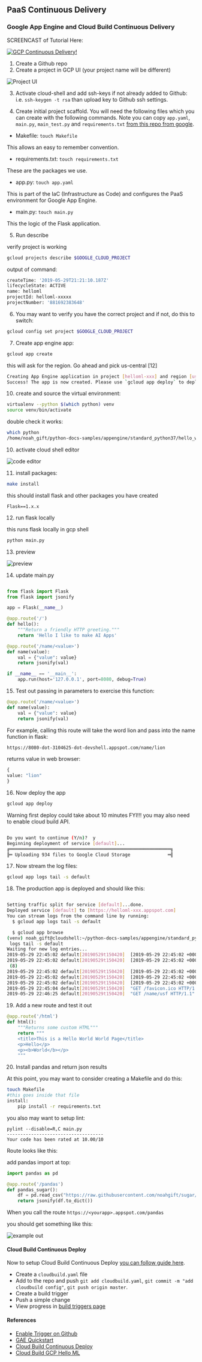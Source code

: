 ## PaaS Continuous Delivery 

### Google App Engine and Cloud Build Continuous Delivery

SCREENCAST of Tutorial Here:

[![GCP Continuous Delivery!](https://img.youtube.com/vi/_TfWdOvQXwU/0.jpg)](https://youtu.be/_TfWdOvQXwU)


1.  Create a Github repo
2.  Create a project in GCP UI (your project name will be different)

![Project UI](https://user-images.githubusercontent.com/58792/58592055-8430da00-821c-11e9-976e-f9c832532a08.png)

3.  Activate cloud-shell and add ssh-keys if not already added to Github: i.e. `ssh-keygen -t rsa` than upload key to Github ssh settings.

4.  Create initial project scaffold.  You will need the following files which you can create with the following commands. Note you can copy `app.yaml`, `main.py`, `main_test.py` and `requirements.txt` [from this repo from google](https://github.com/GoogleCloudPlatform/python-docs-samples/tree/master/appengine/standard_python37/hello_world).

* Makefile: `touch Makefile`

This allows an easy to remember convention.

* requirements.txt: `touch requirements.txt`

These are the packages we use.

* app.py:  `touch app.yaml`

This is part of the IaC (Infrastructure as Code) and configures the PaaS environment for Google App Engine.

* main.py: `touch main.py`

This the logic of the Flask application.

5.  Run describe

verify project is working
```bash
gcloud projects describe $GOOGLE_CLOUD_PROJECT
```
output of command:
```bash
createTime: '2019-05-29T21:21:10.187Z'
lifecycleState: ACTIVE
name: helloml
projectId: helloml-xxxxx
projectNumber: '881692383648'
```

6.  You may want to verify you have the correct project and if not, do this to switch:

```bash
gcloud config set project $GOOGLE_CLOUD_PROJECT
```

7.  Create app engine app:

```bash
gcloud app create 
```
this will ask for the region.  Go ahead and pick us-central [12]

```bash
Creating App Engine application in project [helloml-xxx] and region [us-central]....done.
Success! The app is now created. Please use `gcloud app deploy` to deploy your first app.
```

10. create and source the virtual environment:

```bash
virtualenv --python $(which python) venv
source venv/bin/activate
```

double check it works:

```bash
which python
/home/noah_gift/python-docs-samples/appengine/standard_python37/hello_world/venv/bin/python
```

10.  activate cloud shell editor

![code editor](https://user-images.githubusercontent.com/58792/58593852-f60b2280-8220-11e9-850d-9858585be42e.png)

11.  install packages:

```bash
make install
```

this should install flask and other packages you have created

```
Flask==1.x.x
```

12.  run flask locally

this runs flask locally in gcp shell


```bash
python main.py
```

13.  preview 

![preview](https://user-images.githubusercontent.com/58792/58594280-fb1ca180-8221-11e9-8934-736b5ea05f1f.png)


14.  update main.py

```python

from flask import Flask
from flask import jsonify

app = Flask(__name__)

@app.route('/')
def hello():
    """Return a friendly HTTP greeting."""
    return 'Hello I like to make AI Apps'

@app.route('/name/<value>')
def name(value):
    val = {"value": value}
    return jsonify(val)

if __name__ == '__main__':
    app.run(host='127.0.0.1', port=8080, debug=True)
```

15.  Test out passing in parameters to exercise this function:

```python
@app.route('/name/<value>')
def name(value):
    val = {"value": value}
    return jsonify(val)
```
For example, calling this route will take the word lion and pass into the name function in flask:
```bash
https://8080-dot-3104625-dot-devshell.appspot.com/name/lion
```
returns value in web browser:
```python
{
value: "lion"
}
```
16.  Now deploy the app

```bash
gcloud app deploy
```

Warning first deploy could take about 10 minutes
FYI!!! you may also need to enable cloud build API.

```bash

Do you want to continue (Y/n)?  y
Beginning deployment of service [default]...
╔════════════════════════════════════════════════════════════╗
╠═ Uploading 934 files to Google Cloud Storage              ═╣

```


17.  Now stream the log files:

```bash
gcloud app logs tail -s default
```

18.  The production app is deployed and should like this:

```bash

Setting traffic split for service [default]...done.
Deployed service [default] to [https://helloml-xxx.appspot.com]
You can stream logs from the command line by running:
  $ gcloud app logs tail -s default

  $ gcloud app browse
(venv) noah_gift@cloudshell:~/python-docs-samples/appengine/standard_python37/hello_world (helloml-242121)$ gcloud app
 logs tail -s default
Waiting for new log entries...
2019-05-29 22:45:02 default[20190529t150420]  [2019-05-29 22:45:02 +0000] [8] [INFO] Starting gunicorn 19.9.0
2019-05-29 22:45:02 default[20190529t150420]  [2019-05-29 22:45:02 +0000] [8] [INFO] Listening at: http://0.0.0.0:8081
 (8)
2019-05-29 22:45:02 default[20190529t150420]  [2019-05-29 22:45:02 +0000] [8] [INFO] Using worker: threads
2019-05-29 22:45:02 default[20190529t150420]  [2019-05-29 22:45:02 +0000] [25] [INFO] Booting worker with pid: 25
2019-05-29 22:45:02 default[20190529t150420]  [2019-05-29 22:45:02 +0000] [27] [INFO] Booting worker with pid: 27
2019-05-29 22:45:04 default[20190529t150420]  "GET /favicon.ico HTTP/1.1" 404
2019-05-29 22:46:25 default[20190529t150420]  "GET /name/usf HTTP/1.1" 200
```

19.  Add a new route and test it out

```python
@app.route('/html')
def html():
    """Returns some custom HTML"""
    return """
    <title>This is a Hello World World Page</title>
    <p>Hello</p>
    <p><b>World</b></p>
    """
```

20.  Install pandas and return json results

At this point, you may want to consider creating a Makefile and do this:

```bash
touch Makefile
#this goes inside that file
install:
	pip install -r requirements.txt
```
you also may want to setup lint:

```
pylint --disable=R,C main.py
------------------------------------
Your code has been rated at 10.00/10

```

Route looks like this:

add pandas import at top:

```python
import pandas as pd
```

```python
@app.route('/pandas')
def pandas_sugar():
    df = pd.read_csv("https://raw.githubusercontent.com/noahgift/sugar/master/data/education_sugar_cdc_2003.csv")
    return jsonify(df.to_dict())

```

When you call the route ```https://<yourapp>.appspot.com/pandas```

you should get something like this:

![example out](https://user-images.githubusercontent.com/58792/58598673-2a3b0f00-8232-11e9-9621-9aa094511a46.png)

#### Cloud Build Continuous Deploy

Now to setup Cloud Build Continuous Deploy [you can follow guide here](https://cloud.google.com/source-repositories/docs/quickstart-triggering-builds-with-source-repositories).

* Create a `cloudbuild.yaml` file
* Add to the repo and push `git add cloudbuild.yaml`, `git commit -m "add cloudbuild config"`, `git push origin master`.
* Create a build trigger
* Push a simple change
* View progress in [build triggers page](https://console.cloud.google.com/cloud-build/triggers)

#### References

* [Enable Trigger on Github](https://cloud.google.com/cloud-build/docs/create-github-app-triggers)
* [GAE Quickstart](https://cloud.google.com/appengine/docs/standard/python3/quickstart)
* [Cloud Build Continuous Deploy](https://cloud.google.com/source-repositories/docs/quickstart-triggering-builds-with-source-repositories)
* [Cloud Build GCP Hello ML](https://github.com/noahgift/gcp-hello-ml)

